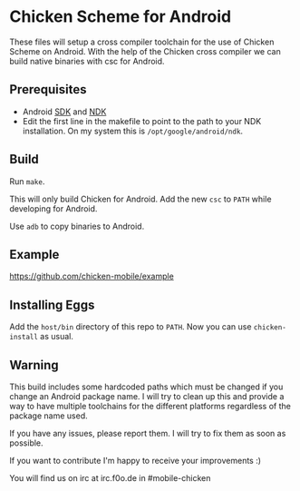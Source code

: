 # Chicken Scheme for Android

These files will setup a cross compiler toolchain for the use of Chicken Scheme on Android. With the help of the Chicken cross compiler we can build native binaries with csc for Android.

## Prerequisites

* Android [SDK](http://developer.android.com/sdk/) and [NDK](http://developer.android.com/tools/sdk/ndk/)
* Edit the first line in the makefile to point to the path to your NDK installation. On my system this is `/opt/google/android/ndk`.

## Build

Run `make`.

This will only build Chicken for Android. Add the new `csc` to `PATH` while developing for Android.

Use `adb` to copy binaries to Android.

## Example

https://github.com/chicken-mobile/example

## Installing Eggs

Add the `host/bin` directory of this repo to `PATH`. Now you can use `chicken-install` as usual.

## Warning

This build includes some hardcoded paths which must be changed if you change an Android package name. I will try to clean up this and provide a way to have multiple toolchains for the different platforms regardless of the package name used.

If you have any issues, please report them. I will try to fix them as soon as possible.

If you want to contribute I'm happy to receive your improvements :)

You will find us on irc at irc.f0o.de in #mobile-chicken